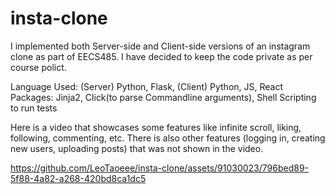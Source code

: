 # insta-clone
I implemented both Server-side and Client-side versions of an instagram clone as part of EECS485. I have decided to keep the code private as per course polict.

Language Used: (Server) Python, Flask, (Client) Python, JS, React
Packages: Jinja2, Click(to parse Commandline arguments), Shell Scripting to run tests

Here is a video that showcases some features like infinite scroll, liking, following, commenting, etc. There is also other features (logging in, creating new users, uploading posts) that was not shown in the video.




https://github.com/LeoTaoeee/insta-clone/assets/91030023/796bed89-5f88-4a82-a268-420bd8ca1dc5

